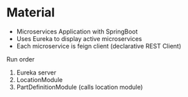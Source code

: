 # Material
+ Microservices Application with SpringBoot
+ Uses Eureka to display active microservices
+ Each microservice is feign client (declarative REST Client)

Run order
1. Eureka server
2. LocationModule 
3. PartDefinitionModule (calls location module)


